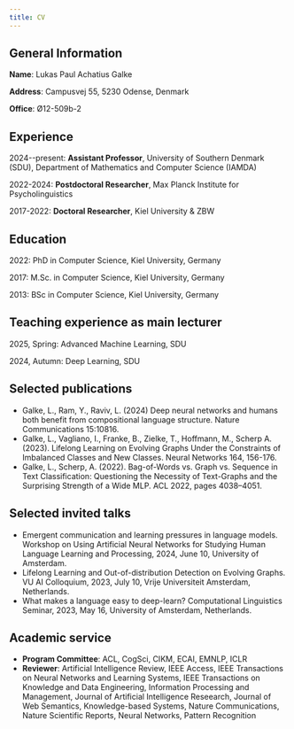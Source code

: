 ```yaml
---
title: CV
---
```


## General Information

**Name**: Lukas Paul Achatius Galke

**Address**: Campusvej 55, 5230 Odense, Denmark

**Office**: Ø12-509b-2

## Experience

2024--present: **Assistant Professor**, University of Southern Denmark (SDU), Department of Mathematics and Computer Science (IAMDA)

2022-2024: **Postdoctoral Researcher**, Max Planck Institute for Psycholinguistics

2017-2022: **Doctoral Researcher**, Kiel University & ZBW

## Education

2022: PhD in Computer Science, Kiel University, Germany

2017: M.Sc. in Computer Science, Kiel University, Germany

2013: BSc in Computer Science, Kiel University, Germany

## Teaching experience as main lecturer

2025, Spring: Advanced Machine Learning, SDU

2024, Autumn: Deep Learning, SDU

## Selected publications

- Galke, L., Ram, Y., Raviv, L. (2024) Deep neural networks and humans both benefit from compositional language structure. Nature Communications 15:10816.
- Galke, L., Vagliano, I., Franke, B., Zielke, T., Hoffmann, M., Scherp A. (2023). Lifelong Learning on Evolving Graphs Under the Constraints of Imbalanced Classes and New Classes. Neural Networks 164, 156-176.
- Galke, L., Scherp, A. (2022). Bag-of-Words vs. Graph vs. Sequence in Text Classification: Questioning the Necessity of Text-Graphs and the Surprising Strength of a Wide MLP. ACL 2022, pages 4038–4051.

## Selected invited talks

- Emergent communication and learning pressures in language models. Workshop on Using Artificial Neural Networks for Studying Human Language Learning and Processing, 2024, June 10, University of Amsterdam.
- Lifelong Learning and Out-of-distribution Detection on Evolving Graphs. VU AI Colloquium, 2023, July 10, Vrije Universiteit Amsterdam, Netherlands.
- What makes a language easy to deep-learn? Computational Linguistics Seminar, 2023, May 16, University of Amsterdam,
Netherlands.

## Academic service

- **Program Committee**: ACL, CogSci, CIKM, ECAI, EMNLP, ICLR
- **Reviewer**: Artificial Intelligence Review, IEEE Access, IEEE Transactions on Neural Networks and Learning Systems, IEEE Transactions on Knowledge and Data Engineering, Information Processing and Management, Journal of Artificial Intelligence Reseearch, Journal of Web Semantics, Knowledge-based Systems, Nature Communications, Nature Scientific Reports, Neural Networks, Pattern Recognition
